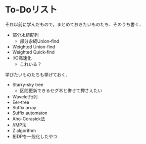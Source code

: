 # To-Doリスト
それ以前に学んだもので，まとめておきたいものたち．そのうち書く．
- 部分永続配列
  - 部分永続Union-find
- Weighted Union-find
- Weighted Quick-find
- I/O高速化
  - これいる？

学びたいものたちも挙げておく．
- Starry-sky tree
  - 区間更新できるセグ木と併せて押さえたい
- Wavelet行列
- Eer-tree
- Suffix array
- Suffix automaton
- Aho-Corasick法
- *K*MP法
- Z algorithm
- 桁DPを一般化したやつ